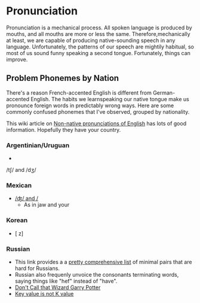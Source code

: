 # Pronunciation

Pronunciation is a mechanical process. All spoken language is produced by mouths, and all mouths are
more or less the same.  Therefore,mechanically at least, we are capable of producing native-sounding 
speech in any language. Unfortunately, the patterns of our speech are mightily habitual, so most of us sound funny speaking a second tongue. Fortunately, things can improve.


## Problem Phonemes by Nation

There's a reason French-accented English is different from German-accented English. The habits we learnspeaking our native tongue make us pronounce foreign words in predictably wrong ways. Here are some commonly confused phonemes that I've observed, grouped by nationality.

This wiki article on [Non-native pronunciations of English](https://en.wikipedia.org/wiki/Non-native_pronunciations_of_English#Russian) has lots of good information. Hopefully they have your country. 

### Argentinian/Uruguan
* 
 /tʃ/ and /dʒ/ 


### Mexican

* [/ʤ/ and /](https://www.englishclub.com/pronunciation/minimal-pairs-dj-y-initial.php)
    * As in jaw and your

### Korean 

* [ z]

### Russian
* This link provides a a [pretty comprehensive list](http://tedpower.co.uk/l1russian.html) of minimal pairs that are hard for Russians.
* Russian also frequenly unvoice the consonants terminating words, saying things like "hef" instead of "have".
* [Don't Call that Wizard Garry Potter](./Miscellaneous/Garrypotter.md)
* [Key value is not K value](./Miscellaneous/Keyvalue.md)